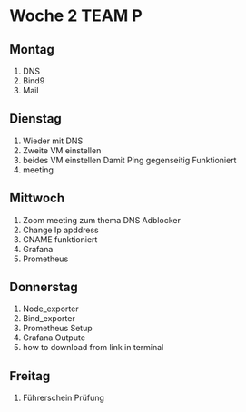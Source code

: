 # Woche 2 TEAM P

## Montag 
1. DNS
2. Bind9
3. Mail

## Dienstag 
1. Wieder mit DNS
2. Zweite VM einstellen
3. beides VM einstellen Damit Ping gegenseitig Funktioniert
4. meeting
   
## Mittwoch 
1. Zoom meeting zum thema DNS Adblocker
2. Change Ip apddress
3. CNAME funktioniert
4. Grafana
5. Prometheus

## Donnerstag
1. Node_exporter
2. Bind_exporter
3. Prometheus Setup
4. Grafana Outpute
5. how to download from link in terminal 

## Freitag

1. Führerschein Prüfung 

